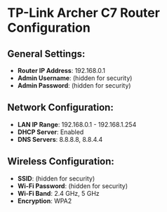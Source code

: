 
# TP-Link Archer C7 Router Configuration

## General Settings:
- **Router IP Address**: 192.168.0.1
- **Admin Username**: (hidden for security)
- **Admin Password**: (hidden for security)

## Network Configuration:
- **LAN IP Range**: 192.168.0.1 - 192.168.1.254
- **DHCP Server**: Enabled
- **DNS Servers**: 8.8.8.8, 8.8.4.4

## Wireless Configuration:
- **SSID**: (hidden for security)
- **Wi-Fi Password**: (hidden for security)
- **Wi-Fi Band**: 2.4 GHz, 5 GHz
- **Encryption**: WPA2
